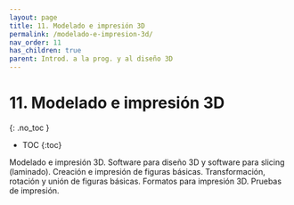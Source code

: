 ```yaml
---
layout: page
title: 11. Modelado e impresión 3D
permalink: /modelado-e-impresion-3d/
nav_order: 11
has_children: true
parent: Introd. a la prog. y al diseño 3D
---
```


# 11. Modelado e impresión 3D
{: .no_toc }

- TOC
{:toc}

Modelado e impresión 3D. Software para diseño 3D y software para slicing (laminado). Creación e impresión de figuras básicas. Transformación, rotación y unión de figuras básicas. Formatos para impresión 3D. Pruebas de impresión.
